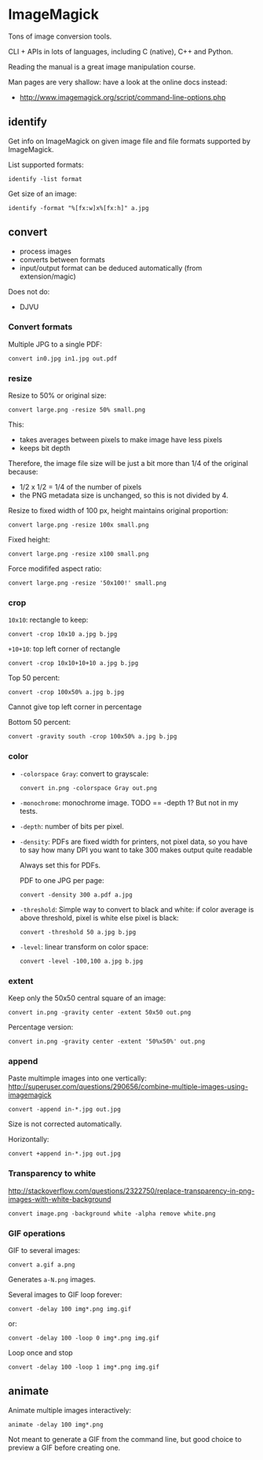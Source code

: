 # ImageMagick

Tons of image conversion tools.

CLI + APIs in lots of languages, including C (native), C++ and Python.

Reading the manual is a great image manipulation course.

Man pages are very shallow: have a look at the online docs instead:

- <http://www.imagemagick.org/script/command-line-options.php>

## identify

Get info on ImageMagick on given image file and file formats supported by ImageMagick.

List supported formats:

    identify -list format

Get size of an image:

    identify -format "%[fx:w]x%[fx:h]" a.jpg

## convert

- process images
- converts between formats
- input/output format can be deduced automatically (from extension/magic)

Does not do:

- DJVU

### Convert formats

Multiple JPG to a single PDF:

    convert in0.jpg in1.jpg out.pdf

### resize

Resize to 50% or original size:

	convert large.png -resize 50% small.png

This:

- takes averages between pixels to make image have less pixels
- keeps bit depth

Therefore, the image file size will be just a bit more than 1/4 of the original because:

- 1/2 x 1/2 = 1/4 of the number of pixels
- the PNG metadata size is unchanged, so this is not divided by 4.

Resize to fixed width of 100 px, height maintains original proportion:

	convert large.png -resize 100x small.png

Fixed height:

	convert large.png -resize x100 small.png

Force modififed aspect ratio:

	convert large.png -resize '50x100!' small.png

### crop

`10x10`: rectangle to keep:

    convert -crop 10x10 a.jpg b.jpg

`+10+10`: top left corner of rectangle

    convert -crop 10x10+10+10 a.jpg b.jpg

Top 50 percent:

    convert -crop 100x50% a.jpg b.jpg

Cannot give top left corner in percentage

Bottom 50 percent:

    convert -gravity south -crop 100x50% a.jpg b.jpg

### color

-   `-colorspace Gray`: convert to grayscale:

        convert in.png -colorspace Gray out.png

-   `-monochrome`: monochrome image. TODO == -depth 1? But not in my tests.

-   `-depth`: number of bits per pixel.

-   `-density`: PDFs are fixed width for printers, not pixel data, so you have to say how many DPI you want to take 300 makes output quite readable

    Always set this for PDFs.

    PDF to one JPG per page:

        convert -density 300 a.pdf a.jpg

-   `-threshold`: Simple way to convert to black and white: if color average is above threshold, pixel is white else pixel is black:

        convert -threshold 50 a.jpg b.jpg

-   `-level`: linear transform on color space:

        convert -level -100,100 a.jpg b.jpg

### extent

Keep only the 50x50 central square of an image:

    convert in.png -gravity center -extent 50x50 out.png

Percentage version:

    convert in.png -gravity center -extent '50%x50%' out.png

### append

Paste multimple images into one vertically: <http://superuser.com/questions/290656/combine-multiple-images-using-imagemagick>

    convert -append in-*.jpg out.jpg

Size is not corrected automatically.

Horizontally:

    convert +append in-*.jpg out.jpg

### Transparency to white

<http://stackoverflow.com/questions/2322750/replace-transparency-in-png-images-with-white-background>

    convert image.png -background white -alpha remove white.png

### GIF operations

GIF to several images:

    convert a.gif a.png

Generates `a-N.png` images.

Several images to GIF loop forever:

    convert -delay 100 img*.png img.gif

or:

    convert -delay 100 -loop 0 img*.png img.gif

Loop once and stop

    convert -delay 100 -loop 1 img*.png img.gif

## animate

Animate multiple images interactively:

    animate -delay 100 img*.png

Not meant to generate a GIF from the command line, but good choice to preview a GIF before creating one.

